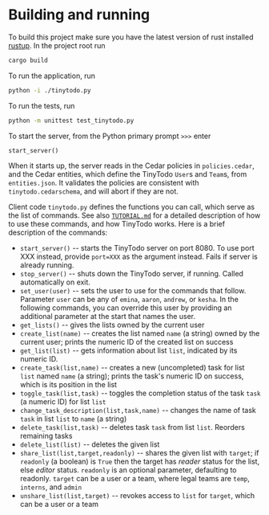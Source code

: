 # Building and running

To build this project make sure you have the latest version of rust installed [rustup](https://www.rust-lang.org/tools/install).
In the project root run 
``` sh
cargo build
```
To run the application, run
``` sh
python -i ./tinytodo.py
```

To run the tests, run
``` sh
python -m unittest test_tinytodo.py
```
To start the server, from the Python primary prompt `>>>` enter

```python
start_server()
```

When it starts up, the server reads in the Cedar policies in `policies.cedar`, and the Cedar entities, which define the TinyTodo `User`s and `Team`s, from `entities.json`. It validates the policies are consistent with `tinytodo.cedarschema`, and will abort if they are not.

Client code `tinytodo.py` defines the functions you can call, which serve as the list of commands. See also [`TUTORIAL.md`](./TUTORIAL.md) for a detailed description of how to use these commands, and how TinyTodo works. Here is a brief description of the commands:

* `start_server()` -- starts the TinyTodo server on port 8080. To use port XXX instead, provide `port=XXX` as the argument instead. Fails if server is already running.
* `stop_server()` -- shuts down the TinyTodo server, if running. Called automatically on exit.
* `set_user(user)` -- sets the user to use for the commands that follow. Parameter `user` can be any of `emina`, `aaron`, `andrew`, or `kesha`. In the following commands, you can override this user by providing an additional parameter at the start that names the user.
* `get_lists()` -- gives the lists owned by the current user
* `create_list(name)` -- creates the list named `name` (a string) owned by the current user; prints the numeric ID of the created list on success
* `get_list(list)` -- gets information about list `list`, indicated by its numeric ID.
* `create_task(list,name)` -- creates a new (uncompleted) task for list `list` named `name` (a string); prints the task's numeric ID on success, which is its position in the list
* `toggle_task(list,task)` -- toggles the completion status of the task `task` (a numeric ID) for list `list`
* `change_task_description(list,task,name)` -- changes the name of task `task` in list `list` to `name` (a string)
* `delete_task(list,task)` -- deletes task `task` from list `list`. Reorders remaining tasks
* `delete_list(list)` -- deletes the given list
* `share_list(list,target,readonly)` -- shares the given list with `target`; if `readonly` (a boolean) is `True` then the target has _reader_ status for the list, else _editor_ status. `readonly` is an optional parameter, defaulting to readonly. `target` can be a user or a team, where legal teams are `temp`, `interns`, and `admin`
* `unshare_list(list,target)` -- revokes access to `list` for `target`, which can be a user or a team

